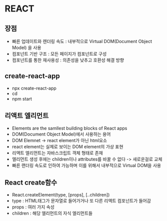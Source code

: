 # REACT

## 장점
- 빠른 업데이트와 렌더링 속도 : 내부적으로 Virtual DOM(Document Object Model) 을 사용
- 컴포넌트 기반 구조 : 모든 페이지가 컴포넌트로 구성
- 컴포넌트를 통한 재사용성 : 의존성을 낮추고 호환성 해결 방향

## create-react-app
 - npx create-react-app <your-project-name>
 - cd <your-project-name>
 - npm start

## 리액트 엘리먼트
 - Elements are the samllest building blocks of React apps
 - DOM(Document Object Model)에서 사용하는 용어
 - DOM Elemnet -> react element가 아닌 html요소
 - react element는 실제로 보이는 DOM element의 가상 표현
 - 리액트 엘리먼트는 자바스크립트 객체 형태로 존재
 - 엘리먼트 생성 후에는 children이나 attributes를 바꿀 수 없다 -> 새로운걸로 교체
 - 빠른 랜더링 속도로 인하여 가능하며 이를 위해서 내부적으로 Virtual DOM을 사용

## React create함수
 - React.createElement(type, [props], [..children])
 - type : HTML태그가 문자열로 들어가거나 또 다른 리액트 컴포넌트가 들어감
 - props : 여러 가지 속성
 - children : 해당 엘리먼트의 자식 엘리먼트들